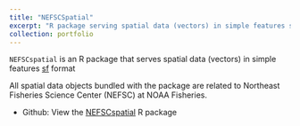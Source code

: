 ```yaml
---
title: "NEFSCSpatial"
excerpt: "R package serving spatial data (vectors) in simple features sf format<br/><img src='/images/nefscspatial-250px.png'>"
collection: portfolio
---
```


`NEFSCspatial` is an R package that serves spatial data (vectors) in simple features [sf](https://r-spatial.github.io/sf/) format

All spatial data objects bundled with the package are related to Northeast Fisheries Science Center (NEFSC) at NOAA Fisheries. 

* Github: View the [NEFSCspatial](https://github.com/NEFSC/NEFSC-Spatial?tab=readme-ov-file#nefscspatial--) R package